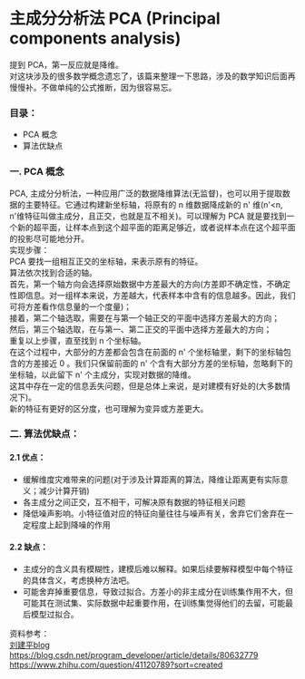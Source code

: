 # 主成分分析法 PCA (Principal components analysis)
提到 PCA，第一反应就是降维。  
对这块涉及的很多数学概念遗忘了，该篇来整理一下思路，涉及的数学知识后面再慢慢补。不做单纯的公式推断，因为很容易忘。  

### 目录： 
- PCA 概念
- 算法优缺点

### 一. PCA 概念 
PCA, 主成分分析法，一种应用广泛的数据降维算法(无监督)，也可以用于提取数据的主要特征。它通过构建新坐标轴，将原有的 n 维数据降成新的 n' 维(n'<n, n'维特征叫做主成分，且正交，也就是互不相关)。可以理解为 PCA 就是要找到一个新的超平面，让样本点到这个超平面的距离足够近，或者说样本点在这个超平面的投影尽可能地分开。    
实现步骤：  
PCA 要找一组相互正交的坐标轴，来表示原有的特征。    
算法依次找到合适的轴。  
首先，第一个轴方向会选择原始数据中方差最大的方向(方差即不确定性，不确定性即信息。对一组样本来说，方差越大，代表样本中含有的信息越多。因此，我们可将方差看作信息量的一个度量)；    
接着，第二个轴选取，需要在与第一个轴正交的平面中选择方差最大的方向；   
然后，第三个轴选取，在与第一、第二正交的平面中选择方差最大的方向；   
重复以上步骤，直至找到 n 个坐标轴。    
在这个过程中，大部分的方差都会包含在前面的 n' 个坐标轴里，剩下的坐标轴包含的方差接近 0 。我们只保留前面的 n' 个含有大部分方差的坐标轴，忽略剩下的坐标轴，以此留下 n' 个主成分，实现对数据的降维。  
这其中存在一定的信息丢失问题，但是总体上来说，是对建模有好处的(大多数情况下)。    
新的特征有更好的区分度，也可理解为变异或方差更大。  
>
>
### 二. 算法优缺点：
#### 2.1 优点：  
- 缓解维度灾难带来的问题(对于涉及计算距离的算法，降维让距离更有实际意义；减少计算开销)  
- 各主成分之间正交，互不相干，可解决原有数据的特征相关问题  
- 降低噪声影响。小特征值对应的特征向量往往与噪声有关，舍弃它们舍弃在一定程度上起到降噪的作用  
>
>
#### 2.2 缺点：
- 主成分的含义具有模糊性，建模后难以解释。如果后续要解释模型中每个特征的具体含义，考虑换种方法吧。  
- 可能舍弃掉重要信息，导致过拟合。方差小的非主成分在训练集作用不大，但可能其在测试集、实际数据中起重要作用，在训练集觉得他们的去留，可能最后模型过拟合。  

资料参考：  
[刘建平blog](https://www.cnblogs.com/pinard/p/6239403.html)  
https://blog.csdn.net/program_developer/article/details/80632779  
https://www.zhihu.com/question/41120789?sort=created  

